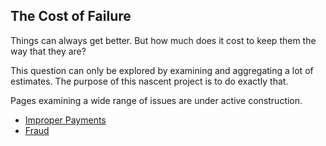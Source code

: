 ## The Cost of Failure

Things can always get better. But how much does it cost to keep them the way that they are?

This question can only be explored by examining and aggregating a lot of estimates. The purpose of this nascent project is to do exactly that. 

Pages examining a wide range of issues are under active construction. 

* [Improper Payments](improper.md)
* [Fraud](fraud.md)

